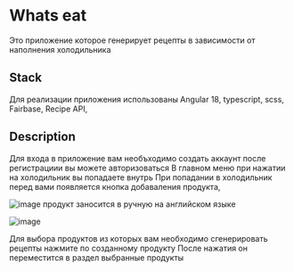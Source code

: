 # Whats eat
 Это приложение которое генерирует рецепты в зависимости от наполнения холодильника
 

## Stack

Для реализации приложения использованы Angular 18, typescript, scss, Fairbase, Recipe API,

## Description 
Для входа в приложение вам необъходимо создать аккаунт после регистрациии вы можете авторизоваться
В главном меню при нажатии на холодильник вы попадаете внутрь
При попадании в холодильник перед вами появляется кнопка добаваления продукта,


![image](https://github.com/user-attachments/assets/f00bee7b-107f-4640-943e-e3ef3a6e5bf6)
 продукт заносится в ручную на английском языке

 
 ![image](https://github.com/user-attachments/assets/acbbb753-beca-4b9f-9f6b-3261af5bcd3d)

Для выбора продуктов из которых вам необходимо сгенерировать рецепты нажмите по созданному продукту
После нажатия он переместится в раздел выбранные продукты
